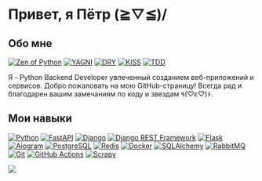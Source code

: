 # Привет, я Пётр (≧▽≦)/
## Обо мне
[![Zen of Python](https://img.shields.io/badge/Zen%20of%20Python-comprehender-success?style=flat)](https://en.wikipedia.org/wiki/Zen_of_Python)
[![YAGNI](https://img.shields.io/badge/YAGNI-adept-success?style=flat)](https://en.wikipedia.org/wiki/You_aren't_gonna_need_it)
[![DRY](https://img.shields.io/badge/DRY-cultist-success?style=flat)](https://en.wikipedia.org/wiki/Don't_repeat_yourself)
[![KISS](https://img.shields.io/badge/KISS-expert-success?style=flat)](https://en.wikipedia.org/wiki/KISS_principle)
[![TDD](https://img.shields.io/badge/TDD-thinker-success?style=flat)](https://en.wikipedia.org/wiki/Test-driven_development)

Я - Python Backend Developer увлеченный созданием веб-приложений и сервисов. Добро пожаловать на мою GitHub-страницу! Всегда рад и благодарен вашим замечаниям по коду и звездам ٩(♡ε♡)۶.

## Мои навыки

[![Python](https://img.shields.io/badge/Python-fan-blue?style=flat&logo=python&logoColor=white)](https://www.python.org/)
[![FastAPI](https://img.shields.io/badge/FastAPI-racer-blue?style=flat&logo=fastapi&logoColor=white)](https://fastapi.tiangolo.com/)
[![Django](https://img.shields.io/badge/Django-explorer-blue?style=flat&logo=django&logoColor=white)](https://www.djangoproject.com/)
[![Django REST Framework](https://img.shields.io/badge/Django%20REST%20framework-user-blue?style=flat&logo=django&logoColor=white)](https://www.django-rest-framework.org/)
[![Flask](https://img.shields.io/badge/Flask-consumer-blue?style=flat&logo=flask&logoColor=white)](https://flask.palletsprojects.com/)
[![Aiogram](https://img.shields.io/badge/Aiogram-transmitter-blue?style=flat&logo=telegram&logoColor=white)](https://docs.aiogram.dev/)
[![PostgreSQL](https://img.shields.io/badge/PostgreSQL-tamer-blue?style=flat&logo=postgresql&logoColor=white)](https://www.postgresql.org/)
[![Redis](https://img.shields.io/badge/Redis-wizard-blue?style=flat&logo=redis&logoColor=white)](https://redis.io/)
[![Docker](https://img.shields.io/badge/Docker-loader-blue?style=flat&logo=docker&logoColor=white)](https://www.docker.com/)
[![SQLAlchemy](https://img.shields.io/badge/SQLalchemy-cook-blue?style=flat&logo=python&logoColor=white)](https://www.sqlalchemy.org/)
[![RabbitMQ](https://img.shields.io/badge/RabbitMQ-driver-blue?style=flat&logo=rabbitmq&logoColor=white)](https://www.rabbitmq.com/)
[![Git](https://img.shields.io/badge/Git-lover-blue?style=flat&logo=git&logoColor=white)](https://git-scm.com/)
[![GitHub Actions](https://img.shields.io/badge/GitHub%20Actions-Workflow%20Automator-blue?style=flat&logo=github-actions&logoColor=white)](https://docs.github.com/en/actions)
[![Scrapy](https://img.shields.io/badge/Scrapy-master-blue?style=flat&logo=scrapy&logoColor=white)](https://scrapy.org/)


 

![](https://github-profile-summary-cards.vercel.app/api/cards/stats?username=NECROshizo&theme=github_dark)
